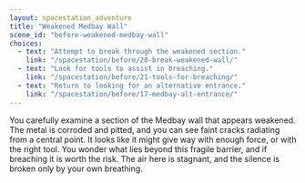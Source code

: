 ```yaml
---
layout: spacestation_adventure
title: "Weakened Medbay Wall"
scene_id: "before-weakened-medbay-wall"
choices:
  - text: "Attempt to break through the weakened section."
    link: "/spacestation/before/20-break-weakened-wall/"
  - text: "Look for tools to assist in breaching."
    link: "/spacestation/before/21-tools-for-breaching/"
  - text: "Return to looking for an alternative entrance."
    link: "/spacestation/before/17-medbay-alt-entrance/"
---
```


You carefully examine a section of the Medbay wall that appears weakened. The metal is corroded and pitted, and you can see faint cracks radiating from a central point. It looks like it might give way with enough force, or with the right tool. You wonder what lies beyond this fragile barrier, and if breaching it is worth the risk. The air here is stagnant, and the silence is broken only by your own breathing.
